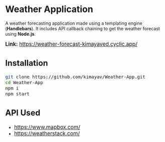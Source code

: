 # Weather Application

A weather forecasting application made using a templating engine (**Handlebars**). It includes API callback chaining to get the weather forecast using **Node.js**.

**<big>Link:** https://weather-forecast-kimayaved.cyclic.app/

## Installation

```bash
git clone https://github.com/kimayav/Weather-App.git
cd Weather-App
npm i
npm start
```

## API Used
- https://www.mapbox.com/
- https://weatherstack.com/